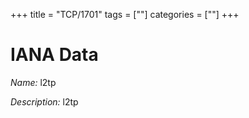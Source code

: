 +++
title = "TCP/1701"
tags = [""]
categories = [""]
+++

# IANA Data

_Name:_ l2tp

_Description:_ l2tp


